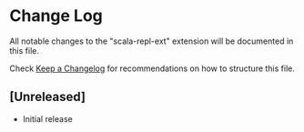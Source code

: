 # Change Log

All notable changes to the "scala-repl-ext" extension will be documented in this file.

Check [Keep a Changelog](http://keepachangelog.com/) for recommendations on how to structure this file.

## [Unreleased]

- Initial release